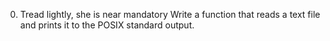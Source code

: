 0. Tread lightly, she is near
mandatory
Write a function that reads a text file and prints it to the POSIX standard output.
